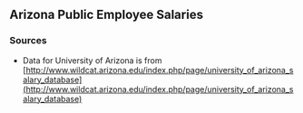 ## Arizona Public Employee Salaries

### Sources

* Data for University of Arizona is from [http://www.wildcat.arizona.edu/index.php/page/university_of_arizona_salary_database](http://www.wildcat.arizona.edu/index.php/page/university_of_arizona_salary_database) 

